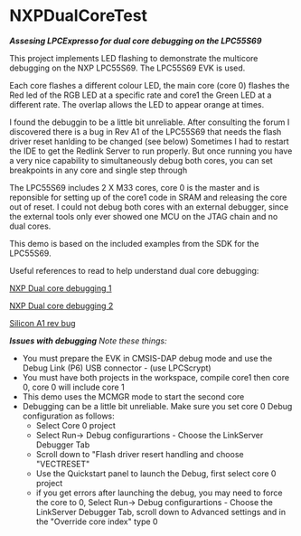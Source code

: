 # NXPDualCoreTest
***Assesing LPCExpresso for dual core debugging on the LPC55S69***

This project implements LED flashing to demonstrate the multicore debugging on the NXP LPC55S69. The LPC55S69 EVK is used.

Each core flashes a different colour LED, the main core (core 0) flashes the Red led of the RGB LED at a specific rate and core1 the Green LED at a different rate. The overlap allows the LED to appear orange at times.

I found the debuggin to be a little bit unreliable. After consulting the forum I discovered there is a bug in Rev A1 of the LPC55S69 that needs the flash driver reset hanlding to be changed (see below)
Sometimes I had to restart the IDE to get the Redlink Server to run properly. But once running you have a very nice capability to  simultaneously debug both cores, you can set breakpoints in any core and single step through

The LPC55S69 includes 2 X M33 cores, core 0 is the master and is reponsible for setting up of the core1 code in SRAM and releasing the core out of reset. I could not debug both cores with an external debugger, since the external tools only ever showed one MCU on the JTAG chain and no dual cores. 

This demo is based on the included examples from the SDK for the LPC55S69. 

Useful references to read to help understand dual core debugging:

[NXP Dual core debugging 1](https://www.nxp.com/docs/en/application-note/AN12358.pdf)

[NXP Dual core debugging 2](https://community.nxp.com/community/mcuxpresso/mcuxpresso-ide/blog/2019/02/26/lpc55xx-multicore-applications-with-mcuxpresso-ide)

[Silicon A1 rev bug](https://community.nxp.com/thread/515129)


***Issues with debugging***
_Note these things:_
* You must prepare the EVK in CMSIS-DAP debug mode and use the Debug Link (P6) USB connector - (use LPCScrypt)
* You must have both projects in the workspace, compile core1 then core 0, core 0 will include core 1
* This demo uses the MCMGR mode to start the second core
* Debugging can be a little bit unreliable. Make sure you set core 0 Debug configuration as follows: 
  * Select Core 0 project
  * Select Run-> Debug configurartions - Choose the LinkServer Debugger Tab
  * Scroll down to "Flash driver resert handling and choose "VECTRESET"
  * Use the Quickstart panel to launch the Debug, first select core 0 project
  * if you get errors after launching the debug, you may need to force the core to 0, Select Run-> Debug configurartions - Choose the LinkServer Debugger Tab, scroll down to Advanced settings and in the  "Override core index" type 0



